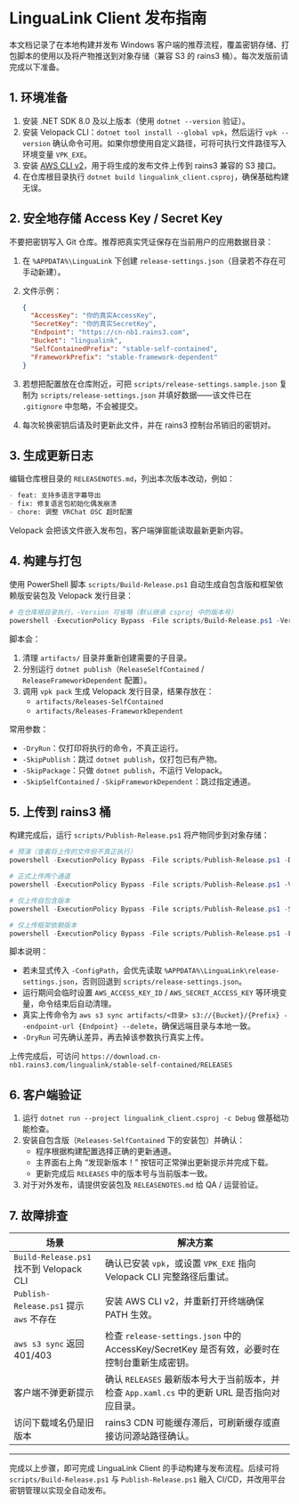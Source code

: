 ﻿# LinguaLink Client 发布指南

本文档记录了在本地构建并发布 Windows 客户端的推荐流程，覆盖密钥存储、打包脚本的使用以及将产物推送到对象存储（兼容 S3 的 rains3 桶）。每次发版前请完成以下准备。

## 1. 环境准备

1. 安装 .NET SDK 8.0 及以上版本（使用 `dotnet --version` 验证）。
2. 安装 Velopack CLI：`dotnet tool install --global vpk`，然后运行 `vpk --version` 确认命令可用。如果你想使用自定义路径，可将可执行文件路径写入环境变量 `VPK_EXE`。
3. 安装 [AWS CLI v2](https://docs.aws.amazon.com/cli/latest/userguide/getting-started-install.html)，用于将生成的发布文件上传到 rains3 兼容的 S3 接口。
4. 在仓库根目录执行 `dotnet build lingualink_client.csproj`，确保基础构建无误。

## 2. 安全地存储 Access Key / Secret Key

不要把密钥写入 Git 仓库。推荐把真实凭证保存在当前用户的应用数据目录：

1. 在 `%APPDATA%\LinguaLink` 下创建 `release-settings.json`（目录若不存在可手动新建）。
2. 文件示例：

   ```json
   {
     "AccessKey": "你的真实AccessKey",
     "SecretKey": "你的真实SecretKey",
     "Endpoint": "https://cn-nb1.rains3.com",
     "Bucket": "lingualink",
     "SelfContainedPrefix": "stable-self-contained",
     "FrameworkPrefix": "stable-framework-dependent"
   }
   ```

3. 若想把配置放在仓库附近，可把 `scripts/release-settings.sample.json` 复制为 `scripts/release-settings.json` 并填好数据——该文件已在 `.gitignore` 中忽略，不会被提交。
4. 每次轮换密钥后请及时更新此文件，并在 rains3 控制台吊销旧的密钥对。

## 3. 生成更新日志

编辑仓库根目录的 `RELEASENOTES.md`，列出本次版本改动，例如：

```markdown
- feat: 支持多语言字幕导出
- fix: 修复语言包初始化偶发崩溃
- chore: 调整 VRChat OSC 超时配置
```

Velopack 会把该文件嵌入发布包，客户端弹窗能读取最新更新内容。

## 4. 构建与打包

使用 PowerShell 脚本 `scripts/Build-Release.ps1` 自动生成自包含版和框架依赖版安装包及 Velopack 发行目录：

```powershell
# 在仓库根目录执行，-Version 可省略（默认继承 csproj 中的版本号）
powershell -ExecutionPolicy Bypass -File scripts/Build-Release.ps1 -Version 3.3.0
```

脚本会：

1. 清理 `artifacts/` 目录并重新创建需要的子目录。
2. 分别运行 `dotnet publish`（`ReleaseSelfContained` / `ReleaseFrameworkDependent` 配置）。
3. 调用 `vpk pack` 生成 Velopack 发行目录，结果存放在：
   - `artifacts/Releases-SelfContained`
   - `artifacts/Releases-FrameworkDependent`

常用参数：

- `-DryRun`：仅打印将执行的命令，不真正运行。
- `-SkipPublish`：跳过 `dotnet publish`，仅打包已有产物。
- `-SkipPackage`：只做 `dotnet publish`，不运行 Velopack。
- `-SkipSelfContained` / `-SkipFrameworkDependent`：跳过指定通道。

## 5. 上传到 rains3 桶

构建完成后，运行 `scripts/Publish-Release.ps1` 将产物同步到对象存储：

```powershell
# 预演（查看将上传的文件但不真正执行）
powershell -ExecutionPolicy Bypass -File scripts/Publish-Release.ps1 -DryRun

# 正式上传两个通道
powershell -ExecutionPolicy Bypass -File scripts/Publish-Release.ps1 -Version 3.3.0

# 仅上传自包含版本
powershell -ExecutionPolicy Bypass -File scripts/Publish-Release.ps1 -SelfContainedOnly -Version 3.3.0

# 仅上传框架依赖版本
powershell -ExecutionPolicy Bypass -File scripts/Publish-Release.ps1 -FrameworkOnly -Version 3.3.0
```

脚本说明：

- 若未显式传入 `-ConfigPath`，会优先读取 `%APPDATA%\LinguaLink\release-settings.json`，否则回退到 `scripts/release-settings.json`。
- 运行期间会临时设置 `AWS_ACCESS_KEY_ID` / `AWS_SECRET_ACCESS_KEY` 等环境变量，命令结束后自动清理。
- 真实上传命令为 `aws s3 sync artifacts/<目录> s3://{Bucket}/{Prefix} --endpoint-url {Endpoint} --delete`，确保远端目录与本地一致。
- `-DryRun` 可先确认差异，再去掉该参数执行真实上传。

上传完成后，可访问 `https://download.cn-nb1.rains3.com/lingualink/stable-self-contained/RELEASES`

## 6. 客户端验证

1. 运行 `dotnet run --project lingualink_client.csproj -c Debug` 做基础功能检查。
2. 安装自包含版（`Releases-SelfContained` 下的安装包）并确认：
   - 程序根据构建配置选择正确的更新通道。
   - 主界面右上角 “发现新版本！” 按钮可正常弹出更新提示并完成下载。
   - 更新完成后 `RELEASES` 中的版本号与当前版本一致。
3. 对于对外发布，请提供安装包及 `RELEASENOTES.md` 给 QA / 运营验证。

## 7. 故障排查

| 场景 | 解决方案 |
| ---- | -------- |
| `Build-Release.ps1` 找不到 Velopack CLI | 确认已安装 `vpk`，或设置 `VPK_EXE` 指向 Velopack CLI 完整路径后重试。 |
| `Publish-Release.ps1` 提示 `aws` 不存在 | 安装 AWS CLI v2，并重新打开终端确保 PATH 生效。 |
| `aws s3 sync` 返回 401/403 | 检查 `release-settings.json` 中的 AccessKey/SecretKey 是否有效，必要时在控制台重新生成密钥。 |
| 客户端不弹更新提示 | 确认 `RELEASES` 最新版本号大于当前版本，并检查 `App.xaml.cs` 中的更新 URL 是否指向对应目录。 |
| 访问下载域名仍是旧版本 | rains3 CDN 可能缓存滞后，可刷新缓存或直接访问源站路径确认。 |

---

完成以上步骤，即可完成 LinguaLink Client 的手动构建与发布流程。后续可将 `scripts/Build-Release.ps1` 与 `Publish-Release.ps1` 融入 CI/CD，并改用平台密钥管理以实现全自动发布。

